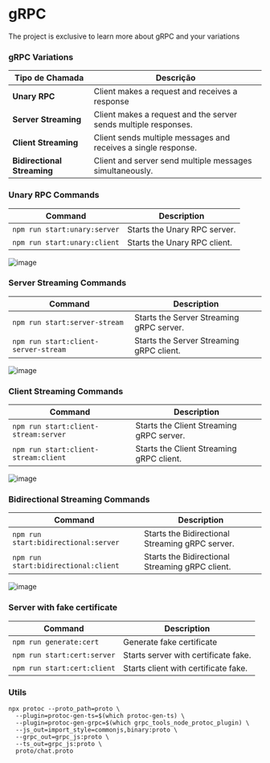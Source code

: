 # gRPC

The project is exclusive to learn more about gRPC and your variations

### gRPC Variations

| Tipo de Chamada         | Descrição |
|-------------------------|-----------|
| **Unary RPC**           | Client makes a request and receives a response |
| **Server Streaming**    | Client makes a request and the server sends multiple responses. |
| **Client Streaming**    | Client sends multiple messages and receives a single response. |
| **Bidirectional Streaming** | Client and server send multiple messages simultaneously. |


### Unary RPC Commands
| Command | Description |
|---------|-------------|
| `npm run start:unary:server` | Starts the Unary RPC server. |
| `npm run start:unary:client` | Starts the Unary RPC client. |

![image](https://github.com/user-attachments/assets/4540c438-c1c9-467f-bc0a-fdda1328772b)


### Server Streaming Commands
| Command | Description |
|---------|-------------|
| `npm run start:server-stream` | Starts the Server Streaming gRPC server. |
| `npm run start:client-server-stream` | Starts the Server Streaming gRPC client. |

![image](https://github.com/user-attachments/assets/38141df1-910c-4844-b0dc-cc6e342cce1f)


### Client Streaming Commands
| Command | Description |
|---------|-------------|
| `npm run start:client-stream:server` | Starts the Client Streaming gRPC server. |
| `npm run start:client-stream:client` | Starts the Client Streaming gRPC client. |

![image](https://github.com/user-attachments/assets/9dd9c36d-3bb8-4a32-986d-85bf0c2c8118)


### Bidirectional Streaming Commands
| Command | Description |
|---------|-------------|
| `npm run start:bidirectional:server` | Starts the Bidirectional Streaming gRPC server. |
| `npm run start:bidirectional:client` | Starts the Bidirectional Streaming gRPC client. |

![image](https://github.com/user-attachments/assets/3d31e43e-d145-4b05-baef-d0fec3e9dbf8)

### Server with fake certificate
| Command | Description |
|---------|-------------|
| `npm run generate:cert` | Generate fake certificate |
| `npm run start:cert:server` | Starts server with certificate fake. |
| `npm run start:cert:client` | Starts client with certificate fake. |

### Utils

```
npx protoc --proto_path=proto \
  --plugin=protoc-gen-ts=$(which protoc-gen-ts) \
  --plugin=protoc-gen-grpc=$(which grpc_tools_node_protoc_plugin) \
  --js_out=import_style=commonjs,binary:proto \
  --grpc_out=grpc_js:proto \
  --ts_out=grpc_js:proto \
  proto/chat.proto

```
